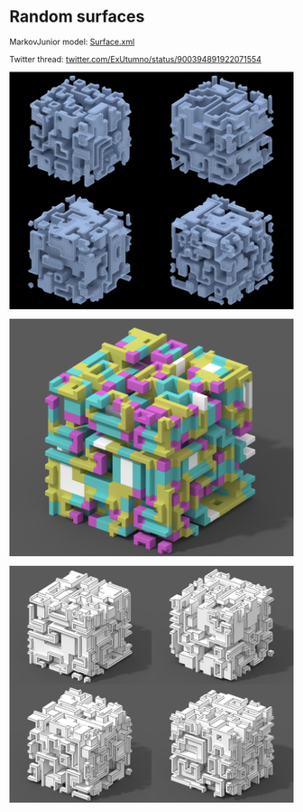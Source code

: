 # Random surfaces
MarkovJunior model: [Surface.xml](https://github.com/mxgmn/MarkovJunior/blob/master/models/Surface.xml)

Twitter thread: [twitter.com/ExUtumno/status/900394891922071554](https://twitter.com/ExUtumno/status/900394891922071554)

<p align="center"><img src="images/RandomSurface/mc.png"/></p>
<p align="center"><img src="images/RandomSurface/tiles.png"/></p>
<p align="center"><img src="images/RandomSurface/10.png"/></p>
